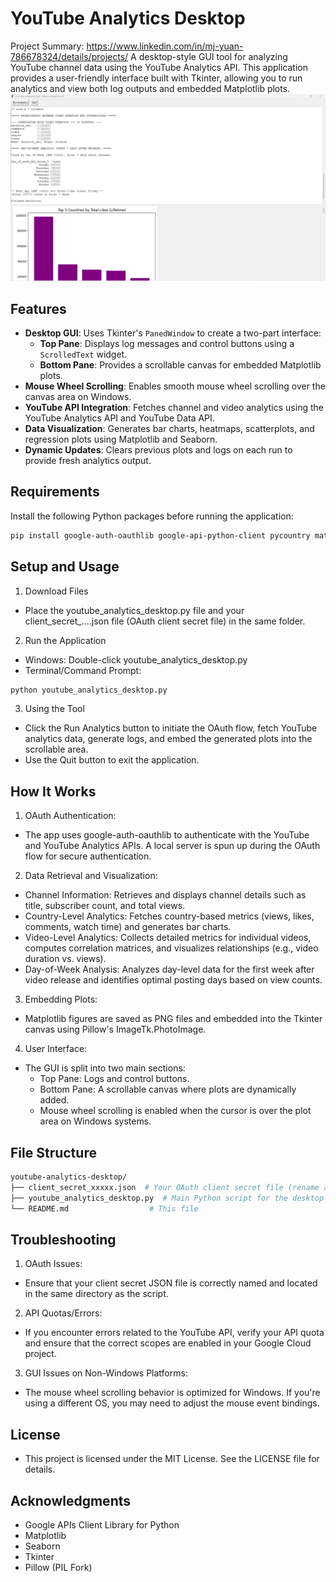 # YouTube Analytics Desktop

Project Summary: https://www.linkedin.com/in/mj-yuan-786678324/details/projects/
A desktop-style GUI tool for analyzing YouTube channel data using the YouTube Analytics API. This application provides a user-friendly interface built with Tkinter, allowing you to run analytics and view both log outputs and embedded Matplotlib plots.
![Application Screenshot](screenshot.png)
## Features

- **Desktop GUI**: Uses Tkinter's `PanedWindow` to create a two-part interface:
  - **Top Pane**: Displays log messages and control buttons using a `ScrolledText` widget.
  - **Bottom Pane**: Provides a scrollable canvas for embedded Matplotlib plots.
- **Mouse Wheel Scrolling**: Enables smooth mouse wheel scrolling over the canvas area on Windows.
- **YouTube API Integration**: Fetches channel and video analytics using the YouTube Analytics API and YouTube Data API.
- **Data Visualization**: Generates bar charts, heatmaps, scatterplots, and regression plots using Matplotlib and Seaborn.
- **Dynamic Updates**: Clears previous plots and logs on each run to provide fresh analytics output.

## Requirements

Install the following Python packages before running the application:

```bash
pip install google-auth-oauthlib google-api-python-client pycountry matplotlib seaborn isodate Pillow
```

## Setup and Usage
1. Download Files
- Place the youtube_analytics_desktop.py file and your client_secret_....json file (OAuth client secret file) in the same folder.

2. Run the Application
- Windows: Double-click youtube_analytics_desktop.py
- Terminal/Command Prompt:
```bash
python youtube_analytics_desktop.py
```

3. Using the Tool
- Click the Run Analytics button to initiate the OAuth flow, fetch YouTube analytics data, generate logs, and embed the generated plots into the scrollable area.
- Use the Quit button to exit the application.

## How It Works
1. OAuth Authentication:
- The app uses google-auth-oauthlib to authenticate with the YouTube and YouTube Analytics APIs. A local server is spun up during the OAuth flow for secure authentication.

2. Data Retrieval and Visualization:
- Channel Information: Retrieves and displays channel details such as title, subscriber count, and total views.
- Country-Level Analytics: Fetches country-based metrics (views, likes, comments, watch time) and generates bar charts.
- Video-Level Analytics: Collects detailed metrics for individual videos, computes correlation matrices, and visualizes relationships (e.g., video duration vs. views).
- Day-of-Week Analysis: Analyzes day-level data for the first week after video release and identifies optimal posting days based on view counts.

3. Embedding Plots:
- Matplotlib figures are saved as PNG files and embedded into the Tkinter canvas using Pillow's ImageTk.PhotoImage.

4. User Interface:
- The GUI is split into two main sections:
  - Top Pane: Logs and control buttons.
  - Bottom Pane: A scrollable canvas where plots are dynamically added.
  - Mouse wheel scrolling is enabled when the cursor is over the plot area on Windows systems.

## File Structure
```bash
youtube-analytics-desktop/
├── client_secret_xxxxx.json  # Your OAuth client secret file (rename as needed)
├── youtube_analytics_desktop.py  # Main Python script for the desktop app
└── README.md                  # This file
```

## Troubleshooting
1. OAuth Issues:
- Ensure that your client secret JSON file is correctly named and located in the same directory as the script.

2. API Quotas/Errors:
- If you encounter errors related to the YouTube API, verify your API quota and ensure that the correct scopes are enabled in your Google Cloud project.

3. GUI Issues on Non-Windows Platforms:
- The mouse wheel scrolling behavior is optimized for Windows. If you're using a different OS, you may need to adjust the mouse event bindings.

## License
- This project is licensed under the MIT License. See the LICENSE file for details.

## Acknowledgments
- Google APIs Client Library for Python
- Matplotlib
- Seaborn
- Tkinter
- Pillow (PIL Fork)
